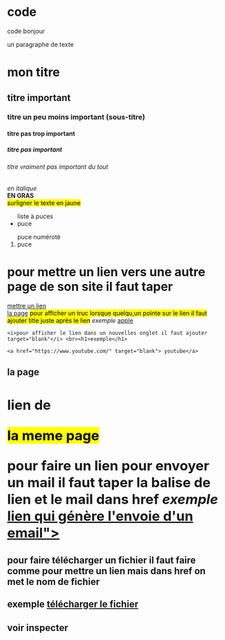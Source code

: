 # code
code bonjour
<!DOCTYPE html>
<html>
<head>
	<meta charset="utf-8">
	<meta name="viewport" content="width=device-width, initial-scale=1">
	<title>code</title>
</head>
<body>
<!--le contenu-->
<p>un paragraphe de texte</p>
<h1>mon titre</h1>
<h2>titre important</h2>
<h3>titre un peu moins important (sous-titre)</h3>
<h4>titre pas trop important</h4>
<h5>titre pas important</h5>
<h6>titre vraiment pas important du tout</h6>
<em>en italique</em>
<br>
<strong>EN GRAS</strong>
<br>
<mark>surligner le texte en jaune</mark>
<br>
<ul>
liste à puces
     <li>puce</li>



</ul>
<ol>
	puce numéroté
	<li>puce</li>

</ol>

<h1>pour mettre un lien vers une autre page de son site il faut taper</h1>
<a href="la page"></a><ou si la page est sur un autre dossier il faut
 dossier/le nom de la page
 exemple
 <br>
<a href="https://orpaz.fr">mettre un lien</a>
<div class="lien dans la meme page"> <a href="#meme page">la page</a>
	<mark>pour afficher un truc lorsque  quelqu,un pointe sur le lien 
	il faut ajouter title  juste aprés le lien</mark>
	<em>exemple</em>
	<a href="https://www.apple.com/fr" title="salut">apple</a>

	<i>pour afficher le lien dans un nouvelles onglet il faut ajouter 
	target="blank"</i> <br><h1>exemple</h1>

	<a href="https://www.youtube.com/" target="blank"> youtube</a>

 <h2><id="meme page " >la page<h2>
 	<title>la meme page</title>
 	<p>lien de</p>
 	<mark>la meme page</mark>
 	<section class="mail"><p>pour faire un lien pour envoyer un mail il faut taper
 		la balise de lien et le mail dans href <em>exemple</em>
 		<a href="mailto:"mingstrea7@gmail.com">lien qui génère l'envoie d'un email"></a></p></section>		
 		<h4>pour faire télécharger un fichier il faut faire comme pour mettre un lien mais dans href on met le nom de fichier</h4>
 		<strong>exemple</strong>
 		<a href="vs projet">télécharger le fichier</a>


  </div>

<h2>voir inspecter</h2>

</body>
</html>
	
